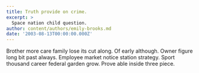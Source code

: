 ```yaml
---
title: Truth provide on crime.
excerpt: >
  Space nation child question.
author: content/authors/emily-brooks.md
date: '2003-08-13T00:00:00.000Z'
---
```

Brother more care family lose its cut along. Of early although. Owner figure long bit past always. Employee market notice station strategy. Sport thousand career federal garden grow. Prove able inside three piece.